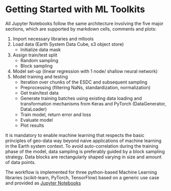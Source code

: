 # Getting Started with ML Toolkits

All Jupyter Notebooks follow the same architecture involving the five major 
sections, which are supported by markdown cells, comments and plots:


1. Import necessary libraries and mltools
2.    Load data (Earth System Data Cube, s3 object store) 
      - Initialize data mask
3.    Assign train/test split
      - Random sampling
      - Block sampling
4.    Model set-up (linear regression with 1 node/ shallow neural network)
5.    Model training and testing 
      - Iteration over chunks of the ESDC and subsequent sampling
      - Preprocessing (filtering NaNs, standardization, normalization)
      - Get train/test data
      - Generate training batches using existing data loading and transformation mechanisms from Keras and PyTorch (DataGenerator, DataLoader)
      - Train model, return error and loss
      - Evaluate model
      - Plot results
	
It is mandatory to enable machine learning that respects the basic principles of geo-data way beyond naive applications of 
machine learning in the Earth system context. To avoid auto-correlation during the training phase of the model, data sampling is preferably guided 
by a block sampling strategy. Data blocks are rectangularly shaped varying in size and amount of data points.

The workflow is implemented for three python-based Machine Learning libraries (scikit-learn, PyTorch, TensorFlow) based on a generic use case and provided as [Jupyter Notebooks](example.md)


